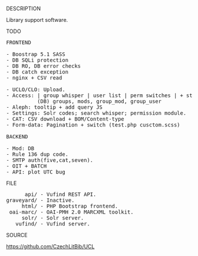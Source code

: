 
DESCRIPTION

Library support software.

TODO
<pre>
FRONTEND

- Boostrap 5.1 SASS
- DB SQLi protection
- DB RO, DB error checks
- DB catch exception
- nginx + CSV read

- UCLO/CLO: Upload.
- Access: | group whisper | user list | perm switches | + store
          (DB) groups, mods, group_mod, group_user  
- Aleph: tooltip + add query JS
- Settings: Solr codes; search whisper; permission module.
- CAT: CSV download + BOM/Content-type
- Form-data: Pagination + switch (test.php cusctom.scss)

BACKEND

- Mod: DB
- Rule 136 dup code.
- SMTP auth(five,cat,seven).
- OIT + BATCH
- API: plot UTC bug
</pre>
FILE
<pre>
      api/ - Vufind REST API.
graveyard/ - Inactive.
     html/ - PHP Bootstrap frontend.
 oai-marc/ - OAI-PMH 2.0 MARCXML toolkit.
     solr/ - Solr server.
   vufind/ - Vufind server.
</pre>
SOURCE

https://github.com/CzechLitBib/UCL

